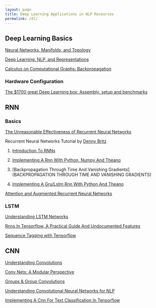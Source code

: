 ```yaml
---
layout: page
title: Deep Learning Applications in NLP Resources
permalink: /dl/
---
```


## Deep Learning Basics

[Neural Networks, Manifolds, and Topology](https://colah.github.io/posts/2014-03-NN-Manifolds-Topology/)

[Deep Learning, NLP, and Representations](https://colah.github.io/posts/2014-07-NLP-RNNs-Representations/)

[Calculus on Computational Graphs: Backpropagation](https://colah.github.io/posts/2015-08-Backprop/)

### Hardware Configuration

[The $1700 great Deep Learning box: Assembly, setup and benchmarks](https://blog.slavv.com/the-1700-great-deep-learning-box-assembly-setup-and-benchmarks-148c5ebe6415)

## RNN

### Basics

[The Unreasonable Effectiveness of Recurrent Neural Networks](https://karpathy.github.io/2015/05/21/rnn-effectiveness/)

Recurrent Neural Networks Tutorial by [Denny Britz](http://www.wildml.com/about/)

1. [Introduction To RNNs](http://www.wildml.com/2015/09/recurrent-neural-networks-tutorial-part-1-introduction-to-rnns/)

2. [Implementing A Rnn With Python, Numpy And Theano](http://www.wildml.com/2015/09/recurrent-neural-networks-tutorial-part-2-implementing-a-language-model-rnn-with-python-numpy-and-theano/)

3. [Backpropagation Through Time And Vanishing Gradients](BACKPROPAGATION THROUGH TIME AND VANISHING GRADIENTS)

4. [Implementing A Gru/Lstm Rnn With Python And Theano](http://www.wildml.com/2015/10/recurrent-neural-network-tutorial-part-4-implementing-a-grulstm-rnn-with-python-and-theano/)

[Attention and Augmented Recurrent Neural Networks](http://distill.pub/2016/augmented-rnns/)

### LSTM

[Understanding LSTM Networks
](https://colah.github.io/posts/2015-08-Understanding-LSTMs/)

[Rnns In Tensorflow, A Practical Guide And Undocumented Features](http://www.wildml.com/2016/08/rnns-in-tensorflow-a-practical-guide-and-undocumented-features/)

[Sequence Tagging with Tensorflow](https://guillaumegenthial.github.io/sequence-tagging-with-tensorflow.html)

## CNN

[Understanding Convolutions](https://colah.github.io/posts/2014-07-Understanding-Convolutions/)

[Conv Nets: A Modular Perspective](https://colah.github.io/posts/2014-07-Conv-Nets-Modular/)

[Groups & Group Convolutions](https://colah.github.io/posts/2014-12-Groups-Convolution/)

[Understanding Convolutional Neural Networks for NLP](http://www.wildml.com/2015/11/understanding-convolutional-neural-networks-for-nlp/)

[Implementing A Cnn For Text Classification In Tensorflow](http://www.wildml.com/2015/12/implementing-a-cnn-for-text-classification-in-tensorflow/)
